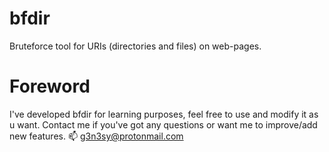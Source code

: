 # bfdir
Bruteforce tool for URIs (directories and files) on web-pages.

# Foreword
I've developed bfdir for learning purposes, feel free to use and modify it as u want. Contact me if you've got any questions or want me to improve/add new features. 📫 g3n3sy@protonmail.com
